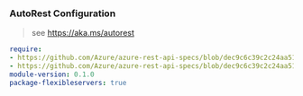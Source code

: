 ### AutoRest Configuration

> see https://aka.ms/autorest

``` yaml
require:
- https://github.com/Azure/azure-rest-api-specs/blob/dec9c6c39c2c24aa51a3f70c0b1133912653b180/specification/postgresql/resource-manager/readme.md
- https://github.com/Azure/azure-rest-api-specs/blob/dec9c6c39c2c24aa51a3f70c0b1133912653b180/specification/postgresql/resource-manager/readme.go.md
module-version: 0.1.0
package-flexibleservers: true
```